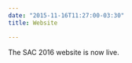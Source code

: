 ```yaml
---
date: "2015-11-16T11:27:00-03:30"
title: Website

---
```


The SAC 2016 website is now live.

<!--more-->
